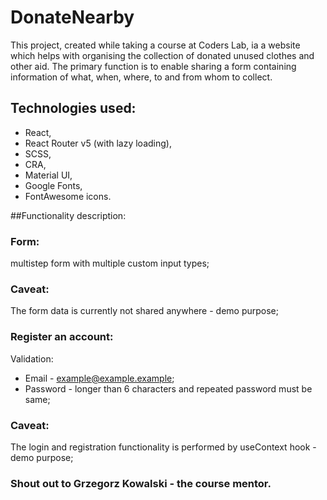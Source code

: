 # DonateNearby

This project, created while taking a course at Coders Lab, ia a website which helps with organising the collection of donated unused clothes and other aid. The primary function is to enable sharing a form containing information of what, when, where, to and from whom to collect.



## Technologies used:
* React, 
* React Router v5 (with lazy loading), 
* SCSS, 
* CRA, 
* Material UI, 
* Google Fonts, 
* FontAwesome icons.

##Functionality description:

### Form:
multistep form with multiple custom input types;

### Caveat:
The form data is currently not shared anywhere - demo purpose;

### Register an account:
Validation:
* Email - example@example.example;
* Password - longer than 6 characters and repeated password must be same;

### Caveat:
The login and registration functionality is performed by useContext hook - demo purpose;


### Shout out to Grzegorz Kowalski - the course mentor.